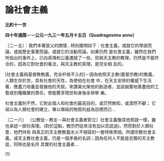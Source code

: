 # 論社會主義


**比約十一世**

**四十年通牒－－公元一九三一年五月十五日（Quadragesimo anno）**





〔二一五〕：我們本著慈父的關懷…特別闡明如下：社會主義，或就它的學說而論，或就歷史事實而論，或就它的活動而論，如果仍然
是社會主義，雖然在我們所指出的事件上，已向真理和公義遷就了一些，但與天主教的教理，仍然是不能符合的，因為它對社會的看法，與天主教的真理，是完全相
反的。

[社會主義與基督教教義，完全杆格不入的]－因為依照天主教(基督宗教)的教義，人類生存於世，具有社會的天性，為使他在社會
中，在天主安排的權威下生活著，應盡力培養並發展他的天賦，來讚美光榮他的創造者，並該誠實地善盡他的工藝或別種職業的責任，使能獲享現世和身後永琲犖
樂。

社會主義則不然，它對此個人和社會的最高目的，或茫然無知，或漠然不顧； 它祗以為人類社會的建立，專以單純的物質利益為目標而已…

〔二一六〕 
〔公教徒－教友－與社會主義者對立〕社會主義像其他邪說一樣，雖也承認一部份真理。(對於這點，教宗們從來沒有加以否認過)。然而對於人類社會，他們持有
與真正的天主教教義水火不相容的一套特殊學說。所謂宗教社會主義，或天主教社會主義，仍是一個矛盾的名詞；因為任何人不能是忠實的天主教徒，同時也是名符
其實的社會主義者…

(1)


